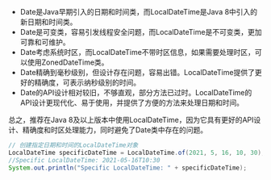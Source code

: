 - Date是Java早期引入的日期和时间类，而LocalDateTime是Java 8中引入的新日期和时间类。
- Date是可变类，容易引发线程安全问题，而LocalDateTime是不可变类，更加可靠和可维护。
- Date考虑系统时区，而LocalDateTime不带时区信息，如果需要处理时区，可以使用ZonedDateTime类。
- Date精确到毫秒级别，但设计存在问题，容易出错。LocalDateTime提供了更好的精确度，可表示纳秒级别的时间。
- Date的API设计相对较旧，不够直观，部分方法已过时。LocalDateTime的API设计更现代化、易于使用，并提供了方便的方法来处理日期和时间。


总之，推荐在Java 8及以上版本中使用LocalDateTime，因为它具有更好的API设计、精确度和时区处理能力，同时避免了Date类中存在的问题。

```java
// 创建指定日期和时间的LocalDateTime对象
LocalDateTime specificDateTime = LocalDateTime.of(2021, 5, 16, 10, 30);
//Specific LocalDateTime: 2021-05-16T10:30
System.out.println("Specific LocalDateTime: " + specificDateTime);
```
